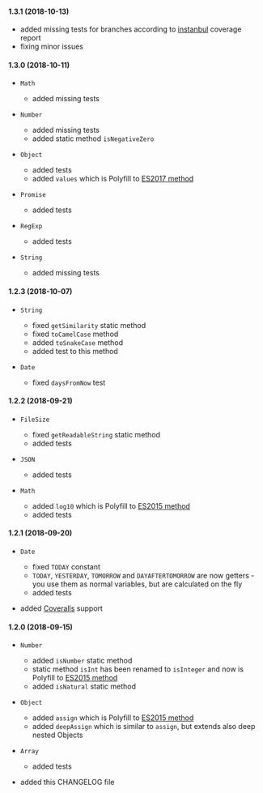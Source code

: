 #### 1.3.1 (2018-10-13)

* added missing tests for branches according to
  [instanbul](https://github.com/gotwarlost/istanbul) coverage report
* fixing minor issues


#### 1.3.0 (2018-10-11)

* `Math`

  * added missing tests

* `Number`

  * added missing tests
  * added static method `isNegativeZero`

* `Object`

  * added tests
  * added `values` which is Polyfill to
    [ES2017 method](https://www.ecma-international.org/ecma-262/8.0/#sec-object.values)

* `Promise`

  * added tests

* `RegExp`

  * added tests

* `String`

  * added missing tests


#### 1.2.3 (2018-10-07)

* `String`

  * fixed `getSimilarity` static method
  * fixed `toCamelCase` method
  * added `toSnakeCase` method
  * added test to this method

* `Date`

  * fixed `daysFromNow` test


#### 1.2.2 (2018-09-21)

* `FileSize`

  * fixed `getReadableString` static method
  * added tests

* `JSON`

  * added tests

* `Math`

  * added `log10` which is Polyfill to
    [ES2015 method](https://www.ecma-international.org/ecma-262/6.0/#sec-math.log10)
  * added tests


#### 1.2.1 (2018-09-20)

* `Date`

  * fixed `TODAY` constant
  * `TODAY`, `YESTERDAY`, `TOMORROW` and `DAYAFTERTOMORROW` are now getters - you use them as normal variables, but
    are calculated on the fly
  * added tests

* added [Coveralls](https://coveralls.io/github/bitbar/finka-js?branch=master) support


#### 1.2.0 (2018-09-15)

* `Number`

  * added `isNumber` static method
  * static method `isInt` has been renamed to `isInteger` and now is Polyfill to
    [ES2015 method](https://www.ecma-international.org/ecma-262/6.0/#sec-isinteger)
  * added `isNatural` static method

* `Object`

  * added `assign` which is Polyfill to
    [ES2015 method](https://www.ecma-international.org/ecma-262/6.0/#sec-object.assign)
  * added `deepAssign` which is similar to `assign`, but extends also deep nested Objects

* `Array`

  * added tests

* added this CHANGELOG file
